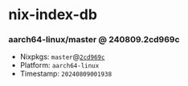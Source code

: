 # nix-index-db
### aarch64-linux/master @ 240809.2cd969c
- Nixpkgs: `master`@[`2cd969c`](https://github.com/NixOS/nixpkgs/commit/2cd969c1086dc66a1d6f206d28c3d901d94d9a6e)
- Platform: `aarch64-linux`
- Timestamp: `20240809001938`
